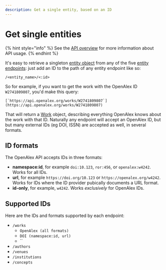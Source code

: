 ```yaml
---
description: Get a single entity, based on an ID
---
```


# Get single entities

{% hint style="info" %}
See the [API overview](./) for more information about API usage.
{% endhint %}

It's easy to retrieve a singleton [entity object](https://docs.openalex.org/about-the-data#entity-objects) from any of the five [entity endpoints](https://docs.openalex.org/api#entity-endpoints): just add an ID to the path of any entity endpoint like so:

`/<entity_name>/<:id>`

So for example, if you want to get the work with the OpenAlex ID `W2741809807`, you'd make this query:

``[`https://api.openalex.org/works/W2741809807`](https://api.openalex.org/works/W2741809807)``

That will return a [Work](../about-the-data/work.md) object, describing everything OpenAlex knows about the work with that ID. Naturally any endpoint will accept an OpenAlex ID, but but many external IDs (eg DOI, ISSN) are accepted as well, in several formats.

## ID formats

The OpenAlex API accepts IDs in three formats:

* **namespace:id**, for example `doi:10.123`, `ror:456`, or `openalex:w4242`. Works for all IDs.
* **url**, for example `https://doi.org/10.123` or `https://openalex.org/w4242`. Works for IDs where the ID provider pubically documents a URL format.
* **id-only**, for example, `w4242`. Works _exclusively_ for OpenAlex IDs.

## Supported IDs

Here are the IDs and formats supported by each endpoint:

* `/works`&#x20;
  * `OpenAlex (all formats)`
  * `DOI (namespace:id, url)`
  * ``
* `/authors`
* `/venues`
* `/institutions`
* `/concepts`
